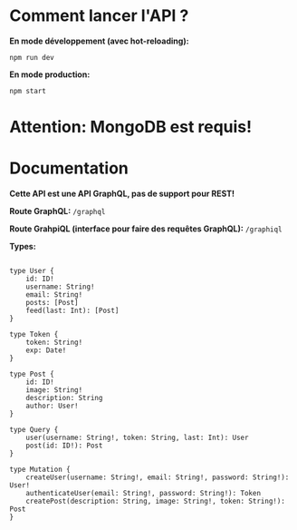 # Comment lancer l'API ?
**En mode développement (avec hot-reloading):**

```npm run dev```

**En mode production:**

```npm start```

# Attention: MongoDB est requis!

# Documentation

**Cette API est une API GraphQL, pas de support pour REST!**

**Route GraphQL:** ```/graphql```

**Route GrahpiQL (interface pour faire des requêtes GraphQL):** ```/graphiql```

**Types:**

```scalar Date

type User {
    id: ID!
    username: String!
    email: String!
    posts: [Post]
    feed(last: Int): [Post]
}

type Token {
    token: String!
    exp: Date!
}

type Post {
    id: ID!
    image: String!
    description: String
    author: User! 
}

type Query {
    user(username: String!, token: String, last: Int): User
    post(id: ID!): Post
}

type Mutation {
    createUser(username: String!, email: String!, password: String!): User!
    authenticateUser(email: String!, password: String!): Token
    createPost(description: String, image: String!, token: String!): Post
}
